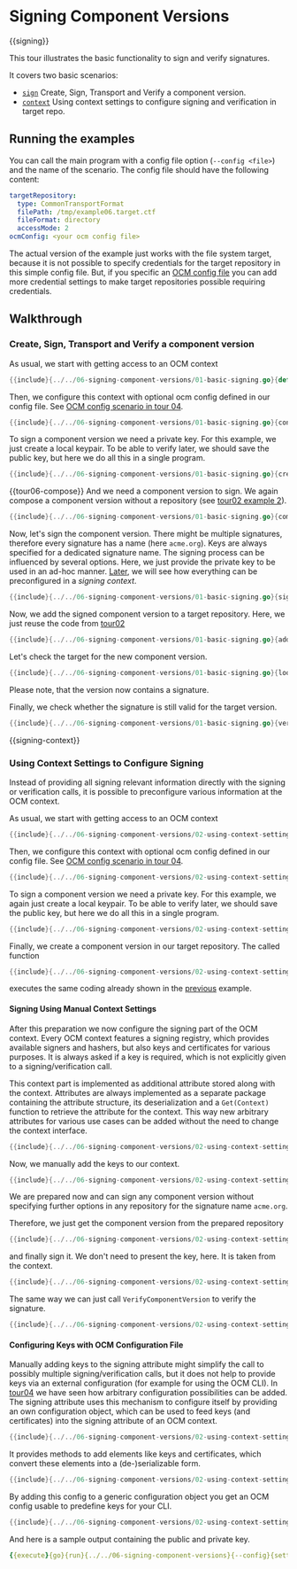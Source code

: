 # Signing Component Versions

{{signing}}

This tour illustrates the basic functionality to
sign and verify signatures.

It covers two basic scenarios:

- [`sign`](/examples/lib/tour/06-signing-component-versions/01-basic-signing.go) Create, Sign, Transport and Verify a component version.
- [`context`](/examples/lib/tour/06-signing-component-versions/02-using-context-settings.go) Using context settings to configure signing and verification in target repo.

## Running the examples

You can call the main program with a config file option (`--config <file>`) and the name of the scenario.
The config file should have the following content:

```yaml
targetRepository:
  type: CommonTransportFormat
  filePath: /tmp/example06.target.ctf
  fileFormat: directory
  accessMode: 2
ocmConfig: <your ocm config file>
```

The actual version of the example just works with the file system
target, because it is not possible to specify credentials for the
target repository in this simple config file. But, if you specific an [OCM config file](../04-working-with-config/README.md) you can
add more credential settings to make target repositories possible
requiring credentials.

## Walkthrough

### Create, Sign, Transport and Verify a component version

As usual, we start with getting access to an OCM context

```go
{{include}{../../06-signing-component-versions/01-basic-signing.go}{default context}}
```

Then, we configure this context with optional ocm config defined in our config file.
See [OCM config scenario in tour 04]({{ocm-config-file}}).

```go
{{include}{../../06-signing-component-versions/01-basic-signing.go}{configure}}
```

To sign a component version we need a private key.
For this example, we just create a local keypair.
To be able to verify later, we should save the public key,
but here we do all this in a single program.

```go
{{include}{../../06-signing-component-versions/01-basic-signing.go}{create keypair}}
```

{{tour06-compose}}
And we need a component version to sign.
We again compose a component version without a repository
(see [tour02 example 2]({{composition-environment}})).

```go
{{include}{../../06-signing-component-versions/01-basic-signing.go}{compose}}
```

Now, let's sign the component version.
There might be multiple signatures, therefore every signature
has a name (here `acme.org`). Keys are always specified for
a dedicated signature name. The signing process can be influenced by
several options. Here, we just provide the private key to be used in an ad-hoc manner.
[Later]({{signing-context}}), we will see how everything can be preconfigured in a *signing context*.

```go
{{include}{../../06-signing-component-versions/01-basic-signing.go}{sign}}
```

Now, we add the signed component version to a target repository.
Here, we just reuse the code from [tour02]({{composition-environment}})

```go
{{include}{../../06-signing-component-versions/01-basic-signing.go}{add version}}
```

Let's check the target for the new component version.

```go
{{include}{../../06-signing-component-versions/01-basic-signing.go}{lookup}}
```

Please note, that the version now contains a signature.

Finally, we check whether the signature is still valid for the
target version.

```go
{{include}{../../06-signing-component-versions/01-basic-signing.go}{verify}}
```

{{signing-context}}

### Using Context Settings to Configure Signing

Instead of providing all signing relevant information directly with
the signing or verification calls, it is possible to preconfigure
various information at the OCM context.

As usual, we start with getting access to an OCM context

```go
{{include}{../../06-signing-component-versions/02-using-context-settings.go}{default context}}
```

Then, we configure this context with optional ocm config defined in our config file.
See [OCM config scenario in tour 04]({{ocm-config-file}}).

```go
{{include}{../../06-signing-component-versions/02-using-context-settings.go}{configure}}
```

To sign a component version we need a private key.
For this example, we again just create a local keypair.
To be able to verify later, we should save the public key,
but here we do all this in a single program.

```go
{{include}{../../06-signing-component-versions/02-using-context-settings.go}{create keypair}}
```

Finally, we create a component version in our target repository. The called
function

```go
{{include}{../../06-signing-component-versions/02-using-context-settings.go}{setup}}
```

executes the same coding already shown in the [previous]({{tour06-compose}}) example.

#### Signing Using Manual Context Settings

After this preparation we now configure the signing part of the OCM context.
Every OCM context features a signing registry, which provides available
signers and hashers, but also keys and certificates for various purposes.
It is always asked if a key is required, which is
not explicitly given to a signing/verification call.

This context part is implemented as additional attribute stored along
with the context. Attributes are always implemented as a separate package
containing the attribute structure, its deserialization and
a `Get(Context)` function to retrieve the attribute for the context.
This way new arbitrary attributes for various use cases can be added
without the need to change the context interface.

```go
{{include}{../../06-signing-component-versions/02-using-context-settings.go}{signing attribute}}
```

Now, we manually add the keys to our context.

```go
{{include}{../../06-signing-component-versions/02-using-context-settings.go}{configure keys}}
```

We are prepared now and can sign any component version without specifying further options
in any repository for the signature name `acme.org`.

Therefore, we just get the component version from the prepared repository

```go
{{include}{../../06-signing-component-versions/02-using-context-settings.go}{lookup component version}}
```

and finally sign it. We don't need to present the key, here. It is taken from the
context.

```go
{{include}{../../06-signing-component-versions/02-using-context-settings.go}{sign}}
```

The same way we can just call `VerifyComponentVersion` to
verify the signature.

```go
{{include}{../../06-signing-component-versions/02-using-context-settings.go}{verify}}
```

#### Configuring Keys with OCM Configuration File

Manually adding keys to the signing attribute
might simplify the call to possibly multiple signing/verification
calls, but it does not help to provide keys via an external
configuration (for example for using the OCM CLI).
In [tour04]({{tour04-arbitrary}})
we have seen how arbitrary configuration
possibilities can be added. The signing attribute uses
this mechanism to configure itself by providing an own
configuration object, which can be used to feed keys (and certificates)
into the signing attribute of an OCM context.

```go
{{include}{../../06-signing-component-versions/02-using-context-settings.go}{create signing config}}
```

It provides methods to add elements
like keys and certificates, which convert
these elements into a (de-)serializable form.

```go
{{include}{../../06-signing-component-versions/02-using-context-settings.go}{add signing config}}
```

By adding this config to a generic configuration object you get
an OCM config usable to predefine keys for your CLI.

```go
{{include}{../../06-signing-component-versions/02-using-context-settings.go}{print signing config}}
```

And here is a sample output containing the public and private key.

```yaml
{{execute}{go}{run}{../../06-signing-component-versions}{--config}{settings.yaml}{config}{<extract>}{ocmconfig}}
```

